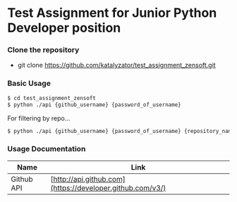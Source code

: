 # Test Assignment for Junior Python Developer position

### Clone the repository

- git clone https://github.com/katalyzator/test_assignment_zensoft.git

### Basic Usage


```sh
$ cd test_assignment_zensoft
$ python ./api {github_username} {password_of_username}
```

For filtering by repo...

```sh
$ python ./api {github_username} {password_of_username} {repository_name_1} ... {repository_name_n}
```

### Usage Documentation



| Name | Link |
| ------ | ------ |
| Github API | [http://api.github.com](https://developer.github.com/v3/)  |




